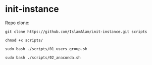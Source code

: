 # init-instance

Repo clone:

  `git clone https://github.com/IslamAlam/init-instance.git scripts`

  `chmod +x scripts/`

  `sudo bash ./scripts/01_users_group.sh`

  `sudo bash ./scripts/02_anaconda.sh`
